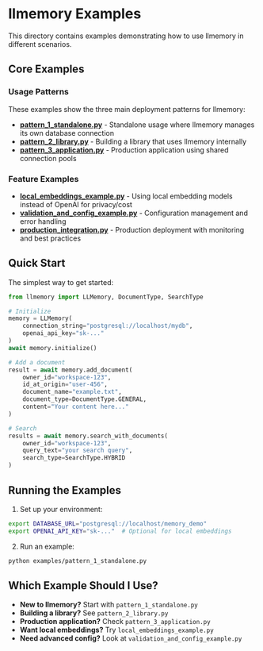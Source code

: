 # llmemory Examples

This directory contains examples demonstrating how to use llmemory in different scenarios.

## Core Examples

### Usage Patterns
These examples show the three main deployment patterns for llmemory:

- **[pattern_1_standalone.py](pattern_1_standalone.py)** - Standalone usage where llmemory manages its own database connection
- **[pattern_2_library.py](pattern_2_library.py)** - Building a library that uses llmemory internally
- **[pattern_3_application.py](pattern_3_application.py)** - Production application using shared connection pools

### Feature Examples

- **[local_embeddings_example.py](local_embeddings_example.py)** - Using local embedding models instead of OpenAI for privacy/cost
- **[validation_and_config_example.py](validation_and_config_example.py)** - Configuration management and error handling
- **[production_integration.py](production_integration.py)** - Production deployment with monitoring and best practices

## Quick Start

The simplest way to get started:

```python
from llmemory import LLMemory, DocumentType, SearchType

# Initialize
memory = LLMemory(
    connection_string="postgresql://localhost/mydb",
    openai_api_key="sk-..."
)
await memory.initialize()

# Add a document
result = await memory.add_document(
    owner_id="workspace-123",
    id_at_origin="user-456",
    document_name="example.txt",
    document_type=DocumentType.GENERAL,
    content="Your content here..."
)

# Search
results = await memory.search_with_documents(
    owner_id="workspace-123",
    query_text="your search query",
    search_type=SearchType.HYBRID
)
```

## Running the Examples

1. Set up your environment:
```bash
export DATABASE_URL="postgresql://localhost/memory_demo"
export OPENAI_API_KEY="sk-..."  # Optional for local embeddings
```

2. Run an example:
```bash
python examples/pattern_1_standalone.py
```

## Which Example Should I Use?

- **New to llmemory?** Start with `pattern_1_standalone.py`
- **Building a library?** See `pattern_2_library.py`
- **Production application?** Check `pattern_3_application.py`
- **Want local embeddings?** Try `local_embeddings_example.py`
- **Need advanced config?** Look at `validation_and_config_example.py`
